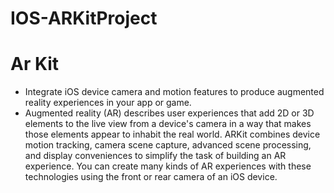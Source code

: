 # IOS-ARKitProject
# Ar Kit
* Integrate iOS device camera and motion features to produce augmented reality experiences in your app or game.
* Augmented reality (AR) describes user experiences that add 2D or 3D elements to the live view from a device's camera in a way that makes those elements appear to inhabit the real world. ARKit combines device motion tracking, camera scene capture, advanced scene processing, and display conveniences to simplify the task of building an AR experience. You can create many kinds of AR experiences with these technologies using the front or rear camera of an iOS device.
